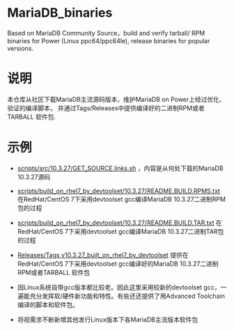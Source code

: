 # MariaDB_binaries
Based on MariaDB Community Source，build and verify  tarball/ RPM binaries for Power (Linux ppc64/ppc64le), release binaries for popular versions.

# 说明
本仓库从社区下载MariaDB主流源码版本，维护MariaDB on Power上经过优化、验证的编译脚本， 并通过Tags/Releases中提供编译好的二进制RPM或者TARBALL 软件包.
 
# 示例
* [scripts/src/10.3.27/GET_SOURCE.links.sh](https://github.com/DBres4Power/MariaDB_binaries/blob/main/scripts/src/10.3.27/GET_SOURCE.links.sh) ，内容是从何处下载的MariaDB 10.3.27源码
 
* [scripts/build_on_rhel7_by_devtoolset/10.3.27/README.BUILD.RPMS.txt](https://github.com/DBres4Power/MariaDB_binaries/blob/build/scripts/build_on_rhel7_by_devtoolset/10.3.27/README.BUILD.RPMS.txt) 在RedHat/CentOS 7下采用devtoolset gcc编译MariaDB 10.3.27二进制RPM包的过程

* [scripts/build_on_rhel7_by_devtoolset/10.3.27/README.BUILD.TAR.txt](https://github.com/DBres4Power/MariaDB_binaries/blob/build/scripts/build_on_rhel7_by_devtoolset/10.3.27/README.BUILD.TAR.txt) 在RedHat/CentOS 7下采用devtoolset gcc编译MariaDB 10.3.27二进制TAR包的过程

* [Releases/Tags v10.3.27_built_on_rhel7_by_devtoolset](https://github.com/DBres4Power/MariaDB_binaries/releases/tag/v10.3.27_built_on_rhel7_by_devtoolset) 提供在RedHat/CentOS 7下采用devtoolset gcc编译好的MariaDB 10.3.27二进制RPM或者TARBALL 软件包

* 因Linux系统自带gcc版本都比较老。因此这里采用较新的devtoolset gcc，一遍能充分发挥软/硬件新功能和特性。有些还还提供了用Advanced Toolchain编译的脚本和软件包。

* 将视需求不断新增其他发行Linux版本下各MariaDB主流版本软件包
